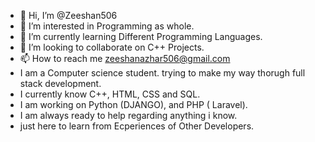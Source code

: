 - 👋 Hi, I’m @Zeeshan506
- 👀 I’m interested in Programming as whole. 
- 🌱 I’m currently learning Different Programming Languages.
- 💞️ I’m looking to collaborate on C++ Projects.
- 📫 How to reach me zeeshanazhar506@gmail.com
- I am a Computer science student. trying to make my way thorugh full stack development.
- I currently know C++, HTML, CSS and SQL.
- I am working on Python (DJANGO), and PHP ( Laravel).
- I am always ready to help regarding anything i know.
- just here to learn from Ecperiences of Other Developers. 


<!---
Zeeshan506/Zeeshan506 is a ✨ special ✨ repository because its `README.md` (this file) appears on your GitHub profile.
You can click the Preview link to take a look at your changes.
--->
